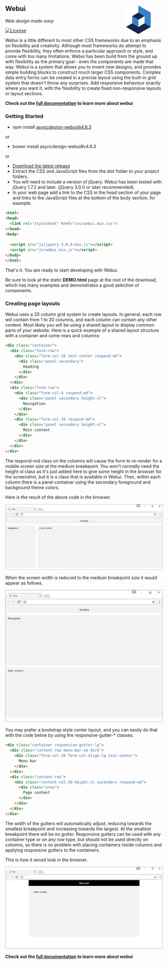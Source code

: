 
##

<img src="images/webui_blue_96x96.png" alt="Webui Logo" align="right" hspace="30" /> 

## **Webui**

*Web design made easy*

[![License](https://img.shields.io/badge/license-MIT-green.svg?style=flat)](https://github.com/asyncdesign/webui/blob/master/LICENSE)


Webui is a little different to most other CSS frameworks due to an emphasis on flexibility and creativity. Although most frameworks do attempt to provide flexibility, they often enforce a particular
approach or style, and come with too many limitations. Webui has been build from the ground up with flexibility as the primary goal - even the components are made that way. Webui is a system that allows 
you to invent new designs, and provides simple building blocks to construct much larger CSS components. Complex data entry forms can be created in a precise layout using the built-in grid system that 
doesn't throw any surprises. Add responsive behaviour exactly where you want it, with the flexibility to create fixed non-responsive layouts or layout sections.

**Check out the [full documentation](https://asyncdesign.github.io/webui/) to learn more about webui**

### **Getting Started**

* npm install asyncdesign-webui@4.6.3

or

* bower install asyncdesign-webui#v4.6.3

or

* [Download the latest release](https://github.com/asyncdesign/webui/archive/v4.6.3.zip)
* Extract the CSS and JavaScript files from the dist folder to your project folders.
* You will need to include a version of jQuery. Webui has been tested with jQuery 1.7.2 and later. (jQuery 3.0.0 or later recommended).
* In your web page add a link to the CSS in the head section of your page and links to the JavaScript files at the bottom of the body section, for example:

````html
<html>
<head>
  <link rel="stylesheet" href="css/webui.min.css"> 
</head>
<body>

  <script src="js/jquery-3.0.0.min.js"></script>
  <script src="js/webui.min.js"></script>
</body>
</html>
````

That's it. You are ready to start developing with Webui.

Be sure to look at the static **DEMO.html** page at the root of the download, which has many examples and demonstrates a good selection of components.

### **Creating page layouts**

Webui uses a 20 column grid system to create layouts. In general, each row will contain from 1 to 20 columns, and each column can contain any other content. Most likely you will be using a shared layout to display common parts of your website. Here is a quick example of a shared layout structure with a container and some rows and columns:

````html
<div class="container">
  <div class="form-row">
    <div class="form-col-20 text-center respond-md">
      <div class="panel secondary">
        Heading
      </div>
    </div>  
  </div>
  <div class="form-row">
    <div class="form-col-4 respond-md">
      <div class="panel secondary height-xl">
        Navigation
      </div>
    </div>
    <div class="form-col-16 respond-md">
      <div class="panel secondary height-xl">
        Main content
      </div>
    </div>
  </div>
</div>
````
The respond-md class on the columns will cause the form to re-render for a mobile screen size at the medium breakpoint. You won't normally need the height-xl class as it's just added here to give some height in the browser for the screenshot, but it is a class that is available in Webui. Then, within each column there is a panel container using the secondary foreground and background theme colors. 

Here is the result of the above code in the browser.

<img src="images/basic_layout.png" />

When the screen width is reduced to the medium breakpoint size it would appear as follows. 

<img src="images/basic_layout_breakpoint.png" />

You may prefer a bootstrap style center layout, and you can easily do that with the code below by using the responsive-gutter-* classes.

````html
<div class="container responsive-gutter-lg">
  <div class="content-row menu-bar-sm dark">
    <div class="form-col-20 form-col-align-lg text-center">
      Menu bar
    </div>
  </div>
  <div class="content-row">	
    <div class="content-col-20 height-xl secondary respond-md">
      <div class="area">
        Page content
      </div>
    </div>
  </div>
</div>
````
The width of the gutters will automatically adjust, reducing towards the smallest breakpoint and increasing towards the largest. At the smallest breakpoint there will be no gutter. Responsive gutters can be used with any container type or on any row type, but should not be used directly on columns, so there is no problem with placing containers inside columns and applying responsive gutters to the containers.

This is how it would look in the browser.

<img src="images/centered_layout.png" />

**Check out the [full documentation](https://asyncdesign.github.io/webui/) to learn more about webui**

